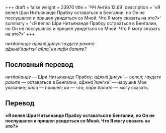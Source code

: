 +++
draft = false
weight = 23970
title = 'ЧЧ Антйа 12.69'
description = '«Я велел Шри Нитьянанде Прабху оставаться в Бенгалии, но Он не послушался и пришел увидеться со Мной. Что Я могу сказать на это?»'
summary = '«Я велел Шри Нитьянанде Прабху оставаться в Бенгалии, но Он не послушался и пришел увидеться со Мной. Что Я могу сказать на это?»'
+++

_нитйа̄нанде а̄джн̃а̄ дилун̇ гауд̣ете рахите  
а̄джн̃а̄ лан̇гхи’ а̄ила̄, ки па̄ри балите?_

## Пословный перевод

_нитйа̄нанде_ — Шри Нитьянанде Прабху; _а̄джн̃а̄_ _дилун̇_ — велел; _гауд̣ете_ _рахите_ — оставаться в Бенгалии; _а̄джн̃а̄_ _лан̇гхи’_ — нарушив Мое указание; _а̄ила̄_ — пришел; _ки_ — что; _па̄ри_ _балите_ — могу сказать.

## Перевод

**«Я велел Шри Нитьянанде Прабху оставаться в Бенгалии, но Он не послушался и пришел увидеться со Мной. Что Я могу сказать на это?»**
